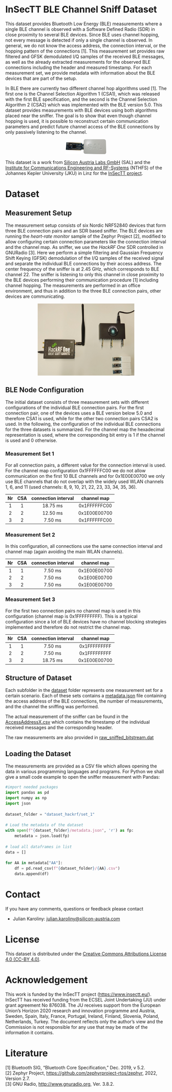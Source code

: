 # InSecTT BLE Channel Sniff Dataset

This dataset provides Bluetooth Low Energy (BLE) measurements where a single BLE channel is observed with a Software Defined Radio (SDR) in close proximity to several BLE devices. 
Since BLE uses channel hopping, not every message is detected if only a single channel is observed. In general, we do not know the access address, the connection interval, or the hopping pattern of the connections [1]. This measurement set provides raw filtered and GFSK demodulated I/Q samples of the received BLE messages, as well as the already extracted measurements for the observed BLE connections including the header and measured timestamp. For each measurement set, we provide metadata with information about the BLE devices that are part of the setup.

In BLE there are currently two different channel hop algorithms used [1]. The first one is the Channel Selection Algorithm 1 (CSA1), which was released with the first BLE specification, and the second is the Channel Selection Algorithm 2 (CSA2) which was implemented with the BLE version 5.0. This dataset provides measurements with BLE devices using both algorithms placed near the sniffer.
The goal is to show that even though channel hopping is used, it is possible to reconstruct certain communication parameters and predict future channel access of the BLE connections by only passively listening to the channel.

<p align="center">
<img src="setup/nrf52840.png" height="25%" width="25%" >
</p>

This dataset is a work from [Silicon Austria Labs GmbH](https://silicon-austria-labs.com/) (SAL) and the [Institute for Communications Engineering and RF-Systems](https://www.jku.at/en/institute-for-communications-engineering-and-rf-systems/)  (NTHFS) of the Johannes Kepler University (JKU) in Linz for the [InSecTT project](https://www.insectt.eu/).

# Dataset

## Measurement Setup

The measurement setup consists of six Nordic NRF52840 devices that form three BLE connection pairs and an SDR based sniffer. The BLE devices are running the  _heart-rate monitor_  sample of the Zephyr Project [2], modified to allow configuring certain connection parameters like the connection interval and the channel map. As sniffer, we use the _HackRF One_ SDR controlled in GNURadio [3].
Here we perform a simple filtering and Gaussian Frequency Shift Keying (GFSK) demodulation of the I/Q samples of the received signal and separate the individual BLE connections by their access address. The center frequency of the sniffer is at  2.45 GHz, which corresponds to BLE channel 22. The sniffer is listening to only this channel in close proximity to the BLE devices performing their communication procedure [1] including channel hopping. 
The measurements are performed in an office environment, and thus in addition to the three BLE connection pairs, other devices are communicating.

<p align="center">
<img src="setup/setup.png" height="60%" width="60%" >
</p>

## BLE Node Configuration
The initial dataset consists of three measurement sets with different configurations of the individual BLE connection pairs. For the first connection pair, one of the devices uses a BLE version below 5.0 and therefore CSA1 is used, while for the other two connection pairs CSA2 is used. In the following, the configuration of the individual BLE connections for the three datasets is summarized.  For the channel map the hexadecimal representation is used, where the corresponding bit entry is 1 if the channel is used and 0 otherwise.

### Measurement Set 1

For all connection pairs, a different value for the connection interval is used. For the channel map configuration 0x1FFFFFFC00 we do not allow communication on the first 10 BLE channels and for 0x1E00E00700 we only use BLE channels that do not overlap with the widely used WLAN channels 1, 6, and 11 (used channels: 8, 9, 10, 21, 22, 23, 33, 34, 35, 36).

|  Nr | CSA | connection interval | channel map |
|:--:	|:---:	|:---------------------:	|:-------------------------:	|
|  1 	|  1  	|         18.75 ms          	|        0x1FFFFFFC00       	|
|  2 	|  2  	|         12.50 ms          	|        0x1E00E00700       	|
|  3 	|  2  	|          7.50 ms         	|        0x1FFFFFFC00       	|


### Measurement Set 2
In this configuration, all connections use the same connection interval and channel map (again avoiding the main WLAN channels). 

|  Nr | CSA | connection interval | channel map |
|:--:	|:---:	|:---------------------:	|:-------------------------:	|
|  1 	|  1  	|          7.50 ms        	|        0x1E00E00700       	|
|  2 	|  2  	|          7.50 ms          	|        0x1E00E00700       	|
|  3 	|  2  	|          7.50 ms          	|        0x1E00E00700       	|


### Measurement Set 3
For the first two connection pairs no channel map is used in this configuration (channel map is 0x1FFFFFFFFF). This is a typical configuration since a lot of BLE devices have no channel blocking strategies implemented and therefore do not restrict the channel map.

|  Nr | CSA | connection interval | channel map |
|:--:	|:---:	|:---------------------:	|:-------------------------:	|
|  1 	|  1  	|          7.50  ms        	|        0x1FFFFFFFFF       	|
|  2 	|  2  	|          7.50  ms         	|        0x1FFFFFFFFF       	|
|  3 	|  2  	|         18.75  ms         	|        0x1E00E00700       	|


## Structure of Dataset
Each subfolder in the [dataset](dataset_hackrf) folder represents one measurement set for a certain scenario. Each of these sets contains a [metadata.json](dataset_hackrf/set_1/metadata.json) file containing the access address of the BLE connections, the number of measurements, and the channel the sniffing was performed. 

The actual measurement of the sniffer can be found in the [AccessAddressX.csv](dataset_hackrf/set_1/2de79d63.csv) which contains the timestamp of the individual received messages and the corresponding header. 

The raw measurements are also provided in [raw_sniffed_bitstream.dat](dataset_hackrf/set_1/raw_sniffed_bitstream.dat)


## Loading the Dataset
The measurements are provided as a CSV file which allows opening the data in various programming languages and programs. For Python we shall give a small code example to open the sniffer measurement with Pandas:


```python
#import needed packages
import pandas as pd
import numpy as np
import json

dataset_folder = "dataset_hackrf/set_1"

# Load the metadata of the dataset
with open(f"{dataset_folder}/metadata.json", 'r') as fp:
    metadata = json.load(fp)
 
# load all dataframes in list
data = []

for AA in metadata["AA"]:
    df = pd.read_csv(f"{dataset_folder}/{AA}.csv") 
    data.append(df)
```

# Contact
If you have any comments, questions or feedback please contact
- Julian Karoliny: julian.karoliny@silicon-austria.com

# License 
This dataset is distributed under the [Creative Commons Attributions License 4.0 (CC-BY 4.0)](https://creativecommons.org/licenses/by/4.0/).


# Acknowledgement
This work is funded by the InSecTT project (https://www.insectt.eu/). InSecTT has received funding from the ECSEL Joint Undertaking (JU) under grant agreement No 876038. The JU receives support from the European Union’s Horizon 2020 research and innovation programme and Austria, Sweden, Spain, Italy, France, Portugal, Ireland, Finland, Slovenia, Poland, Netherlands, Turkey. The document reflects only the author’s view and the Commission is not responsible for any use that may be made of the information it contains.

# Literature

[1] Bluetooth SIG, “Bluetooth Core Specification,” Dec. 2019, v 5.2. <br/>
[2] Zephyr Project, https://github.com/zephyrproject-rtos/zephyr, 2022, Version 2.7. <br/>
[3] GNU Radio, http://www.gnuradio.org, Ver. 3.8.2.
